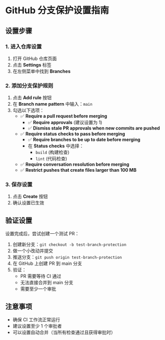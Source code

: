 # GitHub 分支保护设置指南

## 设置步骤

### 1. 进入仓库设置

1. 打开 GitHub 仓库页面
2. 点击 **Settings** 标签
3. 在左侧菜单中找到 **Branches**

### 2. 添加分支保护规则

1. 点击 **Add rule** 按钮
2. 在 **Branch name pattern** 中输入：`main`
3. 勾选以下选项：
   - ✅ **Require a pull request before merging**
     - ✅ **Require approvals** (建议设置为 1)
     - ✅ **Dismiss stale PR approvals when new commits are pushed**
   - ✅ **Require status checks to pass before merging**
     - ✅ **Require branches to be up to date before merging**
     - 在 **Status checks** 中选择：
       - `build` (构建检查)
       - `lint` (代码检查)
   - ✅ **Require conversation resolution before merging**
   - ✅ **Restrict pushes that create files larger than 100 MB**

### 3. 保存设置

1. 点击 **Create** 按钮
2. 确认设置已生效

## 验证设置

设置完成后，尝试创建一个测试 PR：

1. 创建新分支：`git checkout -b test-branch-protection`
2. 做一个小改动并提交
3. 推送分支：`git push origin test-branch-protection`
4. 在 GitHub 上创建 PR 到 main 分支
5. 验证：
   - PR 需要等待 CI 通过
   - 无法直接合并到 main 分支
   - 需要至少一个审批

## 注意事项

- 确保 CI 工作流正常运行
- 建议设置至少 1 个审批者
- 可以设置自动合并（当所有检查通过且获得审批时）

